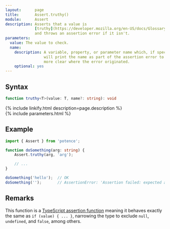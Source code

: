 ```yaml
---
layout:      page
title:       Assert.truthy()
module:      Assert
description: Asserts that a value is
             [truthy](https://developer.mozilla.org/en-US/docs/Glossary/Truthy)
             and throws an assertion error if it isn't.
parameters:
  value: The value to check.
  name:
    description: A variable, property, or parameter name which, if specified,
                 will print the name as part of the assertion error to make it
                 more clear where the error originated.
    optional: yes
---
```

## Syntax

```ts
function truthy<T>(value: T, name?: string): void
```

<div class="description">{% include linkify.html description=page.description %}</div>
{% include parameters.html %}

## Example

```ts
import { Assert } from 'potence';

function doSomething(arg: string) {
    Assert.truthy(arg, 'arg');

    // ...
}

doSomething('hello');  // OK
doSomething('');       // AssertionError: 'Assertion failed: expected arg to be truthy but was ""'
```

## Remarks

This function is a
[TypeScript assertion function](https://www.typescriptlang.org/docs/handbook/release-notes/typescript-3-7.html#assertion-functions)
meaning it behaves exactly the same as `if (value) { ... }`,
narrowing the type to exclude `null`, `undefined`, and `false`,
among others.
